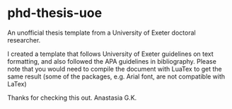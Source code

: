 # phd-thesis-uoe
An unofficial thesis template from a University of Exeter doctoral researcher.

I created a template that follows University of Exeter guidelines on text formatting, and also followed the APA guidelines in bibliography.
Please note that you would need to compile the document with LuaTex to get the same result (some of the packages, e.g. Arial font, are not compatible with LaTex)

Thanks for checking this out.
Anastasia G.K.
